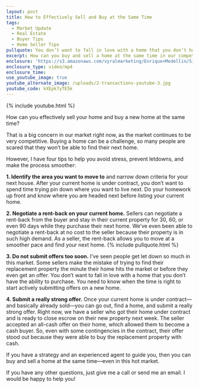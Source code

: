 ```yaml
---
layout: post
title: How to Effectively Sell and Buy at the Same Time
tags:
  - Market Update
  - Real Estate
  - Buyer Tips
  - Home Seller Tips
pullquote: You don’t want to fall in love with a home that you don’t have the ability to purchase.
excerpt: How can you buy and sell a home at the same time in our competitive market? I have four tips for you today.
enclosure: 'https://s3.amazonaws.com/vyralmarketing/Enrique+Medellin/Silicon+Valley+Real+Estate-+How+to+Handle+2+Real+Estate+Transactions+at+Once.mp4'
enclosure_type: video/mp4
enclosure_time:
use_youtube_image: true
youtube_alternate_image: /uploads/2-transactions-youtube-3.jpg
youtube_code: kXEpk7yTE5k
---
```



{% include youtube.html %}

How can you effectively sell your home and buy a new home at the same time?

That is a big concern in our market right now, as the market continues to be very competitive. Buying a home can be a challenge, so many people are scared that they won’t be able to find their next home.

However, I have four tips to help you avoid stress, prevent letdowns, and make the process smoother:

**1. Identify the area you want to move to** and narrow down criteria for your next house. After your current home is under contract, you don’t want to spend time trying pin down where you want to live next. Do your homework up front and know where you are headed next before listing your current home.

**2. Negotiate a rent-back on your current home.** Sellers can negotiate a rent-back from the buyer and stay in their current property for 30, 60, or even 90 days while they purchase their next home. We’ve even been able to negotiate a rent-back at no cost to the seller because their property is in such high demand. As a seller, the rent-back allows you to move at a smoother pace and find your next home. {% include pullquote.html %}

**3. Do not submit offers too soon.** I’ve seen people get let down so much in this market. Some sellers make the mistake of trying to find their replacement property the minute their home hits the market or before they even get an offer. You don’t want to fall in love with a home that you don’t have the ability to purchase. You need to know when the time is right to start actively submitting offers on a new home.

**4. Submit a really strong offer.** Once your current home is under contract—and basically already sold—you can go out, find a home, and submit a really strong offer. Right now, we have a seller who got their home under contract and is ready to close escrow on their new property next week. The seller accepted an all-cash offer on their home, which allowed them to become a cash buyer. So, even with some contingencies in the contract, their offer stood out because they were able to buy the replacement property with cash.

If you have a strategy and an experienced agent to guide you, then you can buy and sell a home at the same time—even in this hot market.

If you have any other questions, just give me a call or send me an email. I would be happy to help you!